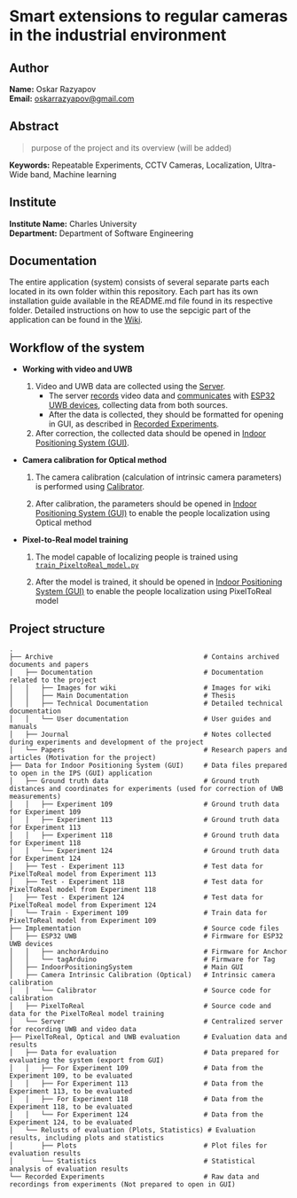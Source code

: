 # Smart extensions to regular cameras in the industrial environment

## Author
**Name:** Oskar Razyapov\
**Email:** oskarrazyapov@gmail.com  

## Abstract
> purpose of the project and its overview (will be added)


**Keywords:** Repeatable Experiments, CCTV Cameras, Localization, Ultra-Wide band, Machine learning

## Institute
**Institute Name:** Charles University\
**Department:** Department of Software Engineering

## Documentation

The entire application (system) consists of several separate parts each located in its own folder within this repository. Each part has its own installation guide available in the README.md file found in its respective folder. Detailed instructions on how to use the sepcigic part of the application can be found in the [Wiki]().
  
## Workflow of the system

- **Working with video and UWB**
    1. Video and UWB data are collected using the [Server](./Server/).
        - The server [records](./Implementation/Server/VideoManager.h) video data and [communicates](./Implementation/Server/Server.h) with [ESP32 UWB devices](./ESP32%20UWB/), collecting data from both sources.
        - After the data is collected, they should be formatted for opening in GUI, as described in [Recorded Experiments](../Recorded%20Experiments/).
    2. After correction, the collected data should be opened in [Indoor Positioning System (GUI)](./Implementation/IndoorPositioningSystem/).

- **Camera calibration for Optical method**

    1. The camera calibration (calculation of intrinsic camera parameters) is performed using [Calibrator](./Implementation/Camera%20Intrinsic%20Calibration%20(Optical)/Calibrator/).

    2. After calibration, the parameters should be opened in [Indoor Positioning System (GUI)](./Implementation/IndoorPositioningSystem/) to enable the people localization using Optical method

- **Pixel-to-Real model training**
    
    1. The model capable of localizing people is trained using [`train_PixeltoReal_model.py`](./Implementation/PixelToReal/train_PixeltoReal_model.py)

    2. After the model is trained, it should be opened in [Indoor Positioning System (GUI)](./Implementation/IndoorPositioningSystem/) to enable the people localization using PixelToReal model

## Project structure
```
.
├── Archive                                      # Contains archived documents and papers
│   ├── Documentation                            # Documentation related to the project
│   │   ├── Images for wiki                      # Images for wiki 
│   │   ├── Main Documentation                   # Thesis
│   │   ├── Technical Documentation              # Detailed technical documentation
│   │   └── User documentation                   # User guides and manuals
│   ├── Journal                                  # Notes collected during experiments and development of the project
│   └── Papers                                   # Research papers and articles (Motivation for the project)
├── Data for Indoor Positioning System (GUI)     # Data files prepared to open in the IPS (GUI) application
│   ├── Ground truth data                        # Ground truth distances and coordinates for experiments (used for correction of UWB measurements)
│   │   ├── Experiment 109                       # Ground truth data for Experiment 109
│   │   ├── Experiment 113                       # Ground truth data for Experiment 113
│   │   ├── Experiment 118                       # Ground truth data for Experiment 118
│   │   └── Experiment 124                       # Ground truth data for Experiment 124
│   ├── Test - Experiment 113                    # Test data for PixelToReal model from Experiment 113
│   ├── Test - Experiment 118                    # Test data for PixelToReal model from Experiment 118
│   ├── Test - Experiment 124                    # Test data for PixelToReal model from Experiment 124
│   └── Train - Experiment 109                   # Train data for PixelToReal model from Experiment 109
├── Implementation                               # Source code files
│   ├── ESP32 UWB                                # Firmware for ESP32 UWB devices
│   │   ├── anchorArduino                        # Firmware for Anchor
│   │   └── tagArduino                           # Firmware for Tag
│   ├── IndoorPositioningSystem                  # Main GUI
│   ├── Camera Intrinsic Calibration (Optical)   # Intrinsic camera calibration
│   │   └── Calibrator                           # Source code for calibration 
│   ├── PixelToReal                              # Source code and data for the PixelToReal model training
│   └── Server                                   # Centralized server for recording UWB and video data
├── PixelToReal, Optical and UWB evaluation      # Evaluation data and results
│   ├── Data for evaluation                      # Data prepared for evaluating the system (export from GUI)
│   │   ├── For Experiment 109                   # Data from the Experiment 109, to be evaluated
│   │   ├── For Experiment 113                   # Data from the Experiment 113, to be evaluated
│   │   ├── For Experiment 118                   # Data from the Experiment 118, to be evaluated
│   │   └── For Experiment 124                   # Data from the Experiment 124, to be evaluated
│   └── Relusts of evaluation (Plots, Statistics) # Evaluation results, including plots and statistics
│       ├── Plots                                # Plot files for evaluation results
│       └── Statistics                           # Statistical analysis of evaluation results
└── Recorded Experiments                         # Raw data and recordings from experiments (Not prepared to open in GUI)
```
